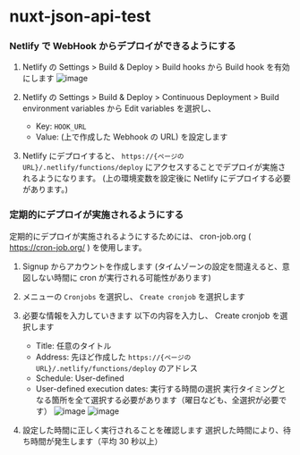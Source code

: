 # nuxt-json-api-test

### Netlify で WebHook からデプロイができるようにする

1. Netlify の Settings > Build & Deploy > Build hooks から Build hook を有効にします
   ![image](https://user-images.githubusercontent.com/13980441/50351349-32a56480-0585-11e9-8a3a-87b31fd06322.png)

1. Netlify の Settings > Build & Deploy > Continuous Deployment > Build environment variables から
   Edit variables を選択し、
   - Key: `HOOK_URL`
   - Value: (上で作成した Webhook の URL)
   を設定します

1. Netlify にデプロイすると、 `https://{ページの URL}/.netlify/functions/deploy` にアクセスすることでデプロイが実施されるようになります。
   (上の環境変数を設定後に Netlify にデプロイする必要があります。)


### 定期的にデプロイが実施されるようにする

定期的にデプロイが実施されるようにするためには、
cron-job.org ( https://cron-job.org/ ) を使用します。

1. Signup からアカウントを作成します
   (タイムゾーンの設定を間違えると、意図しない時間に cron が実行される可能性があります)

1. メニューの `Cronjobs` を選択し、 `Create cronjob` を選択します

1. 必要な情報を入力していきます
   以下の内容を入力し、 Create cronjob を選択します
   - Title: 任意のタイトル
   - Address: 先ほど作成した `https://{ページの URL}/.netlify/functions/deploy` のアドレス
   - Schedule: User-defined
   - User-defined execution dates: 実行する時間の選択
     実行タイミングとなる箇所を全て選択する必要があります（曜日なども、全選択が必要です）
   ![image](https://user-images.githubusercontent.com/13980441/50352283-2e2e7b00-0588-11e9-92c1-45fdf053c3c6.png)
   ![image](https://user-images.githubusercontent.com/13980441/50352292-31296b80-0588-11e9-93a3-2cbe233ceff5.png)

1. 設定した時間に正しく実行されることを確認します
   選択した時間により、待ち時間が発生します（平均 30 秒以上）
